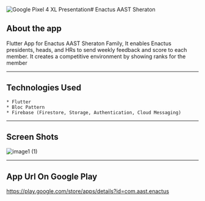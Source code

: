 ![Google Pixel 4 XL Presentation](https://github.com/MinaAashraf/Enactus-App/assets/48159614/d43f2ba0-0b89-4690-97ce-9e3454690c9c)# Enactus AAST Sheraton

## About the app
   Flutter App for Enactus AAST Sheraton Family, It enables Enactus presidents, heads, and HRs to send weekly feedback and score to each member. It creates a
   competitive environment by showing ranks for the member
***

## Technologies Used
    * Flutter
    * Bloc Pattern
    * Firebase (Firestore, Storage, Authentication, Cloud Messaging)
***

## Screen Shots
![image1 (1)](https://github.com/MinaAashraf/Enactus-App/assets/48159614/053d7ed3-a31b-4725-aefb-7d92a8f87efa)




***

## App Url On Google Play
https://play.google.com/store/apps/details?id=com.aast.enactus
